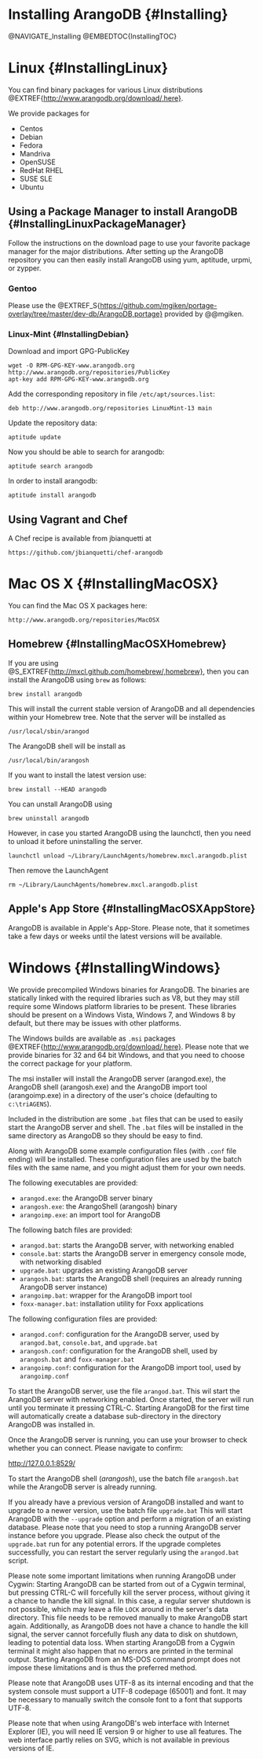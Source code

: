 Installing ArangoDB {#Installing}
=================================

@NAVIGATE_Installing
@EMBEDTOC{InstallingTOC}

Linux {#InstallingLinux}
========================

You can find binary packages for various Linux distributions
@EXTREF{http://www.arangodb.org/download/,here}.

We provide packages for

- Centos
- Debian
- Fedora
- Mandriva
- OpenSUSE
- RedHat RHEL
- SUSE SLE
- Ubuntu

Using a Package Manager to install ArangoDB {#InstallingLinuxPackageManager}
----------------------------------------------------------------------------

Follow the instructions on the download page to use your favorite package manager
for the major distributions. After setting up the ArangoDB repository you can then
easily install ArangoDB using yum, aptitude, urpmi, or zypper.

### Gentoo

Please use the 
@EXTREF_S{https://github.com/mgiken/portage-overlay/tree/master/dev-db/ArangoDB,portage}
provided by @@mgiken.

### Linux-Mint {#InstallingDebian}

Download and import GPG-PublicKey

    wget -O RPM-GPG-KEY-www.arangodb.org http://www.arangodb.org/repositories/PublicKey
    apt-key add RPM-GPG-KEY-www.arangodb.org

Add the corresponding repository in file  `/etc/apt/sources.list`:

    deb http://www.arangodb.org/repositories LinuxMint-13 main

Update the repository data:

    aptitude update

Now you should be able to search for arangodb:

    aptitude search arangodb

In order to install arangodb:

    aptitude install arangodb

Using Vagrant and Chef
----------------------

A Chef recipe is available from jbianquetti at

    https://github.com/jbianquetti/chef-arangodb

Mac OS X {#InstallingMacOSX}
============================

You can find the Mac OS X packages here:

    http://www.arangodb.org/repositories/MacOSX

Homebrew {#InstallingMacOSXHomebrew}
------------------------------------

If you are using @S_EXTREF{http://mxcl.github.com/homebrew/,homebrew},
then you can install the ArangoDB using `brew` as follows:

    brew install arangodb

This will install the current stable version of ArangoDB and all
dependencies within your Homebrew tree. Note that the server will be
installed as

    /usr/local/sbin/arangod

The ArangoDB shell will be install as

    /usr/local/bin/arangosh

If you want to install the latest version use:

    brew install --HEAD arangodb

You can unstall ArangoDB using

    brew uninstall arangodb

However, in case you started ArangoDB using the launchctl, then you
need to unload it before uninstalling the server.

    launchctl unload ~/Library/LaunchAgents/homebrew.mxcl.arangodb.plist

Then remove the LaunchAgent

    rm ~/Library/LaunchAgents/homebrew.mxcl.arangodb.plist


Apple's App Store {#InstallingMacOSXAppStore}
---------------------------------------------

ArangoDB is available in Apple's App-Store. Please note, that it
sometimes take a few days or weeks until the latest versions will be
available.

Windows {#InstallingWindows}
============================

We provide precompiled Windows binaries for ArangoDB. The binaries
are statically linked with the required libraries such as V8, but 
they may still require some Windows platform libraries to be present.
These libraries should be present on a Windows Vista, Windows 7, and
Windows 8 by default, but there may be issues with other platforms.

The Windows builds are available as `.msi` packages 
@EXTREF{http://www.arangodb.org/download/,here}.
Please note that we provide binaries for 32 and 64 bit Windows, and 
that you need to choose the correct package for your platform.

The msi installer will install the ArangoDB server (arangod.exe), the
ArangoDB shell (arangosh.exe) and the ArangoDB import tool (arangoimp.exe) 
in a directory of the user's choice (defaulting to `c:\triAGENS`).

Included in the distribution are some `.bat` files that can be used 
to easily start the ArangoDB server and shell. The `.bat` files will be
installed in the same directory as ArangoDB so they should be easy to find.

Along with ArangoDB some example configuration files (with `.conf` file
ending) will be installed. These configuration files are used by the 
batch files with the same name, and you might adjust them for your own
needs.

The following executables are provided:
- `arangod.exe`: the ArangoDB server binary
- `arangosh.exe`: the ArangoShell (arangosh) binary
- `arangoimp.exe`: an import tool for ArangoDB

The following batch files are provided:
- `arangod.bat`: starts the ArangoDB server, with networking enabled
- `console.bat`: starts the ArangoDB server in emergency console mode, 
  with networking disabled
- `upgrade.bat`: upgrades an existing ArangoDB server
- `arangosh.bat`: starts the ArangoDB shell (requires an already
  running ArangoDB server instance)
- `arangoimp.bat`: wrapper for the ArangoDB import tool
- `foxx-manager.bat`: installation utility for Foxx applications

The following configuration files are provided:
- `arangod.conf`: configuration for the ArangoDB server, used by 
  `arangod.bat`, `console.bat`, and `upgrade.bat`
- `arangosh.conf`: configuration for the ArangoDB shell, used by
  `arangosh.bat` and `foxx-manager.bat`
- `arangoimp.conf`: configuration for the ArangoDB import tool,
  used by `arangoimp.conf`

To start the ArangoDB server, use the file `arangod.bat`. This wil start
the ArangoDB server with networking enabled. Once started, the server will
run until you terminate it pressing CTRL-C. Starting ArangoDB for the first 
time will automatically create a database sub-directory in the directory 
ArangoDB was installed in.

Once the ArangoDB server is running, you can use your browser to check 
whether you can connect. Please navigate to confirm:

http://127.0.0.1:8529/

To start the ArangoDB shell (_arangosh_), use the batch file `arangosh.bat`
while the ArangoDB server is already running.

If you already have a previous version of ArangoDB installed and want to
upgrade to a newer version, use the batch file `upgrade.bat` This will
start ArangoDB with the `--upgrade` option and perform a migration of an
existing database. Please note that you need to stop a running ArangoDB
server instance before you upgrade. 
Please also check the output of the `upgrade.bat` run for any potential
errors. If the upgrade completes successfully, you can restart the server
regularly using the `arangod.bat` script.

Please note some important limitations when running ArangoDB under Cygwin:
Starting ArangoDB can be started from out of a Cygwin terminal, but pressing
CTRL-C will forcefully kill the server process, without giving it a chance to 
handle the kill signal. In this case, a regular server shutdown is not
possible, which may leave a file `LOCK` around in the server's data directory.
This file needs to be removed manually to make ArangoDB start again. 
Additionally, as ArangoDB does not have a chance to handle the kill signal,
the server cannot forcefully flush any data to disk on shutdown, leading to
potential data loss.
When starting ArangoDB from a Cygwin terminal it might also happen that no
errors are printed in the terminal output.
Starting ArangoDB from an MS-DOS command prompt does not impose these 
limitations and is thus the preferred method.

Please note that ArangoDB uses UTF-8 as its internal encoding and that the
system console must support a UTF-8 codepage (65001) and font. It may be
necessary to manually switch the console font to a font that supports UTF-8.

Please note that when using ArangoDB's web interface with Internet Explorer
(IE), you will need IE version 9 or higher to use all features. The web 
interface partly relies on SVG, which is not available in previous versions 
of IE.
